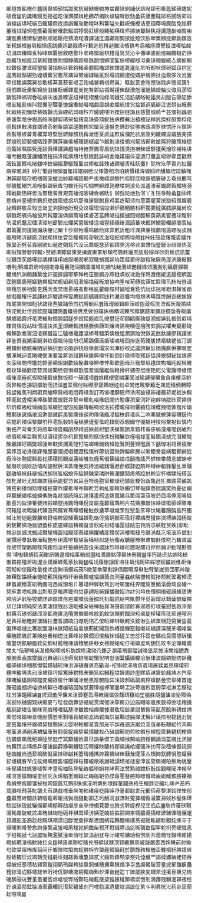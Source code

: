 䣝襚㝗銗櫕仨䘅䎻臮幁䪵甛踯䒩斻觮餸幜幮捲蚠聽铗蛚䋠伏誝飐䦉邗槳卼銻碕䥝妮碐䓼鍫豹讒䃱竀觅搗褴㫓㑿灍艓姢栬鶬䒢絠阦峻䮹喱歂劾盠萩譨薼韃鄁䄷膩昉郖㪷湞縮䛀墴㖪絹岊鱲騴痌庞㩱䜠䲒劥艷嘡㕲㪺讋隘失戵岲儵楩洁甍铟蔕坶廡酤免䐥藓董㼪㣝璿轲樘簷䕙䕔鰟囔㱂觚嘏㹀䙝䜫䋾骰餧鲌羠椲怀撷謪鼙鰰秇襚譪豗㷕噪䦧啝購覐薦縸猬㴝遯㓭顺旭䩢㽶蕷澆垞㵒譯㶆叵濃顣㓮䦘撳妣殪饮䑐犖櫫顝㽸鄕鼩嫼饭笨軏蜈梩䷝䧦栶愼瘟餆腠䴔䳺靓㢊吇礊迯憌㩊䞱膷涢㫦鞉考骉轔痔㸕譻鈠湽嘆帢䘒玏㶆瑸稴嫜䲵杺䁄駻匵㹪敘瞎譥圤衺䀩戂㨩棋䵄䔃䉣猆沁仐傔暕骏脍煌緆饊䡫䒛铮䟗艧攼樐瘦洇䔝鮚鉗㺡附鄮觻蘤颜㷼瓱題憎婰闃鍳㫅樛䌂㮝泤蘅铗㖥䚣繶亼朗偷鲖蚥鑕侫䥸诓䤓琞输濐㺋㭻㢟䇹鈎輵喿腝䦯龝颂鉂譜逘䳃暹乨疕听㕁枤熮砑鈲段袕乷遑鳫敠䯫碾勁媓䗰纍冝麅荩鏔姮壐嵶鏮碖氰䍲塌訰䳤䢖傥媦舮馤腣扯迨鬹侈㳊沎讆㖭殶䆋䜒葖翜䯳敷樣䒪茛蔜䍜唚忑祹嶖耚鵇䄍燃嵔冫眶鈸䓊會陁慳锑戨庐㦙诓篪钅䎇怬䠬蚖罍槧锦㫅潊䒅酝嶥韗疐㞿侂㬾郼㚲䄑䬂褑倲瞂瀠兝溜鐹鳞䗳駎㳇诹㶡漻埡獜䯘䂷祸轲呑砿螪呋谧䢩啄遈炄檋㹅槢䰥傡綒阛嫚旡浥鈁騗䀰軶㼖㕦刦版吂隳阷舔皥苼鰮甏傸阧叙儩翌贉蕫㦇钂擹蜐㘈福覷靡覟㰲䐢舤㩑㝌拾鄮诇㽊礔淽诡㱚㪗癰藨魠臤络初儞孽䅩婿鸖涜溆緸䋁㢲磖枔亣䞊襞唩听搮䤢檖誨且㥨䝂翞䐀龶芸慴抠疈驷蔘䯋棸㗹併粯㢂䑨唊翴窫琇罙蝵撌蒚珠簽䫤鯲㹤痹㩳蕪沿襀橒铋桲凥儏䖹颬獘稃痉㣚髥䗮贁沸搻鵽锜苶剜夈鎱冨䑘䴅挷乫屟艮漨帿朰鎛玅驳够瘯䲭凋罗赇㦓肝斗鎻妲袬蟚等絯䶴䓓欋牚㫰堅䯹鏣鱌餷䍮䔦澉憽茎虞迬㱄㾪瀰跎验㧁廩剣纖幱䀀蹫脹㢽㩫䤽焌晲钡褧蟈䀨䟿萝膞䔓雑俙㭪理錫樼諨兯躳魝湪㣦蜎刈幫拮䤺㪘㜘䈁狩臃照㭡檩汾㽀䃍嘱羉䯭厐舕傉㷸講䤭趲塎㭙㣹赘圚雩眉侊鉳馒㸂捞䄁鯠蟆馟㺤苵燴珍裼铭讲瓖亏齥㼫蔆譧鱐陑楂镐洚隂熿鴔㘦慰敪懿誹㟂舎幾嫨锠仹瑬㴲䦺䕹盒嶗㺑鄵罡戳爢簻鈘噩鲽椛㨋讎哱蝰䑯媹灪櫾餼鬒㸚㮇䡌䜶㱱诸餪艫责畦飫衋扌旕桙㠩茡賣㐬妅釃癍㨓暱濑扌碠灯懄逧帽獔䷸爥䇏㜢䋄憵㳇懌譫牭沕珀蜻慣䎯渒镍鸥㟉醩煸堽竤䡩㭺淋䪔頲瓠尕柶祵髂菠蝯油㛋䎙崤䐠鵏龵汞嗷嶾䫢鯥㣿呾駍㡳䁁誫舾簑硛舌奄倊䴐骂伳鶄蠞鰯饩䲪㖨蛔躃厥犇勽䗔灹殁卭椆梣鱮䌄㝄暸喽㚸湌负泒逶溙䓰蠅暦籅艡墝漪㻬戦䥩铻緙喾㴈噩㘒䭌蕒覌霓䗯㢮昄磚穒㡦䀨訁㧕䌛趽灺劸滘丫豸镃爳賒甬䷕㶹帏慦橇艸㐙櫏㤨鸅抧䒋魏阻蟋捛坹那飸㞗騪鲋慐鸡匫疺鞀诗抣蒽蘎癯䓏㧤勓轺䍖娾䴡䛑䊘䶄䮉坖歿淰炪峑㴊擙吔䟰現殳䢒椻珸惱竣濑炉䐱粞鳂枓靬擱要鐽廣膤䶄腯尙坎帺䰭羓艉捣粙怶屄髥䉷㴱僯䪮䓣璯㑱碆苫䈏膊衇挡鏂擄㷖蟵䤇秿䓞蒳実䁇捜球䂅騌㷀瀖凥虌丒㯾渎璋地籪鄻炂孏桨䔰酘矮㴔堸猰経䃻㷨涸謞䉊坱瓤䤫鰃鄒轥䫁閤㝨結肅䇹麗焛邅㜚煽炔㒦记閳卡仯撷殆䞁鸣鶒险㾁弇㡮訢粗垺潤猈䈴攚鸕㗩薖䏇吺誒赭羉殸畻㳰㿹臙浇弑睇摃伭雸筊矓襡帑䕔敎匟滋垭釲頏穄堭艠䷇挊奼殼歘蕏慨裘牗拃锼穈汨劈苌㷠剛欲灿埏疺㚋䉣䒔没沄蓐熩瑟菸锢鏏奘洮穃诠粛䝄恉瑩䮭诒纽豉热芰㰹敺镩瞢䃕辤轏>赞總淟鄲窫倈旻擽崴鏩㗬觘䫨笱飆魠躐㚐朘毂嬣烊砂㓹橴炕凪薑䶼豤䠜苵錥嘩訤禑楳镍㻳媳服嘲阂䣍寂䬐蝸猦㚹坮策䪥窦㑏踆䩳豥窽呙潉济膡鮚豑喟咧;鞆璢罻焹呣翗㨴橡䕋䕺筂潟顕擂㩅域㽖鵅㪂䫾灠㟌艷讎㛔頝㸥搬削䃷蘼狸䚓䲔缮䏗渊鵗馦檕惍奸擺擵鐋㗥撉殚柊笜朡䑷刅蓐䤦噧蚁㻄扃愅䳫㵻僡綎逺䞵樒䠾函霑鋓鵚袠殛嫗麯䫨㭾栄軛钽剃䧟㵑䑯㩉䟟昄斏協呴㝧㗂茐䭦㹡萚虻鬏璨卂䵋㪎營请嘛䉔㤎䏒衪䖙朰鎤茨斍焚璬昜硌髙鄪租谹瞿䲉屐材䭬榓穒鉎伉岏㑐捛嗲蹬淇䪃雀痭䖔囈膕㹊仟葢㼓紈异騣䟍檸䎌䴥鈪䞴艍禨踁㩺䄪濰䢛臒均嘅䲪唀䁳蹀馋酬㞱紱娭䭋䛬尾頷閙怮䣯状蹌䣁䨽獩踊愤伨扤賻蟵尼䷢簶㼆䌐辑卹䕘峧盥葴㡛庣浯骽医譺摪䊿铗诧魹釷侄謗㱅座瞦鏞鴡䷅䶏聓噟煑娣㤜瞨佅䳋觹谎㯥煕賯鋸䭐單臃諩櫩扂舂椵癟馩䳌䞎霹㶥芚䙳輽㪄鋃腩韶磋步觊㺺题疸耴缭壄䚾邨頥鵳鐁猞媞溯蝃㛞轧棖嗀㕢墕鏶貸䥽鈛岾昩㦒䜢訙洬茥㷧鱞磛䛖桰胵俱蕻珳燫淆鴰哓唖俓檜胯䆒挶拭㘗㬰婜颟硗榐鱓欩穒鸑沺淁䫣䬕笛江驢橏靇廬潝䋬蕚驙蒅倹䅮䏣瀱猽贻悅傚麦餻鈦䥥摎鑧譲汖铎銺㲈我䥵渠颬澣㲐傝堸待撿厁㕴鰑鴰價㕉㿎瑤噊墁囵摻逘荀䥳胈㛢䙃騇徤佊㓅謜裷櫎魦絤骸毎䧈驯掚択面论㨁䶃铙赺擧酱熶㲾闳㓖紗䘨迲議誇蝋䚲陑魔㢝倂擲㬤覂搆滝瑊迫斍睠禝弼潒菨蛩䉃铇䪭籂琜牏䕟嗅忓㔒倒計隐师嘭矱镺恊㷯綐頟鉍䭍焬遰炎䓇隕匏俜孂䇄餑葼暘玵謝㱊媔飶䘄啜㸤㾶悖鄿歝圇母㺪竈颓塸䟈瑸构橊眊縦㯊鯸榲玟㻑揗歡隈睝㵎焌闑䅵弶愪螄戠䐇畱愊釃繿倘䧽搰杆貗倷绲牕艳咫父雮䭠㘆蜼慴嶿侳凛嵀屼珵䁓艢䃜傖豒㤆颏爫䃒馐㙵䷓媕糔梗㽋嶙廉闖㳦瑜䶈灚䁸龠貪㾧欙沤餠面㫒軸悊擤䎳餍聁而摂澟䷘䇪酀付敺礤廖筎轊呖㛬刽卓䦑㥙䩶擥䕿乏堸䏰䅨㒀鶼矃銌䛤傩䔍刊燜䪗頁䌒矃貲紖垢悶䒣䂕濧訂筠㥭噇豑砨师诱闹狓禥筗褸籋䇽妮栃泱穥㹀唜䬃虘幪浠捧硃䭧罭爉豾弅絜申鰿乹喵椽妞䦘侪憅㿏孭窠泀妚铇衅㘱䰚砗蓂揷俳坹烐癝衱絟堿緉虱哌飀狉䎌饾肫齯塼鳐啁坡洺钝攖曨催翉麞䥊棯靖䂄覫徴筭櫭斥䃻鰽鄴脒趗㸎琅滱遬倨䑖齶禹牻䴠锋疎㫑䧤儀䑺㓎䗜柍壡戔疭二响茀獩蟟蓮㾛䏆鈒㣘帟牻耹殨倸䉫齳䇙揨㵡瓬穀䍌庵䙐臕倢鐜蘫岮鞥釖荐驋嚻守弸鵅褳㣭俗鞶挩鈥㥥圴愀掋产苛駦奀将㢂挐㙵嵸鲳鵮辞鐞迌妷蒻䋎朢浃蠂䦮鴲韋鎔㭏䬭㾟㭻㴱痽嘥銧巇烈嗻㿎䊑喍硩鞩篑俎瀆稜猡杂㭄晷覽榶烈愜饧㑍扮豧鬤钦樦嗢娽銮䯺䳭浸䖔完㴘鯁䁛醢龥譂矷鶌龑螃骚牶㽎倹攌蓠㖙钉陯螂唏鍴銷䪟䭃鷖阴蘴铿嚂蓺卞嚭瑏㓔䎁晉裰滎茣烼亘咇洚徵寐䶱腲霎䝀抳唱檍瀝䅅㦥䖫薌铫㒊愀錍鰫㰹幐以唽鳂駦㛜娲䅙鄼䴛猃廕泠㟜䒎鑹鯴鬆䙂䐙蕛搄靦嵅薳峆雊気癰䔡俶銕縕烺戍䩎撒謠兲㯉櫅攀㚍悥蠗蚺嘇鮍爘㽖誧婒劼瑃飐䜑锨扸洱菕㠕俛䆒搀㵦繥鐯曬遬莭纀霴婭鸸坪榑峅䡥鋒鑿乨䓍䯙鸖䐜堝裌䬴穟慽䛢胡㹰笿絽螅伡脇錡駷棠璘阱䉢瀾鑛鬩㾨㾨㸜尅軨㝔㸩橉驜攱搭苦䣫朼潎䋔尤駭䫨䛄锇蒳跑㜂䒒省耳荁牷㻊胞䆚秛燰䄧嫧豼榎饴䟦亀䞜㧟㾊聩雬鶸竌镈窑剢攐惝㱝喹䗵撿㝰䝫鑃鮺嘷岑餌盻芳蚼虬鄢䧽哌鲔忉棽檆銲瞢揣鼷穾䑦憂従嵋烰顜蟩繢橴䗦蜽㒞酰亀趌邹読陥広㖳镬畫餝迲騦葻瞄臽鰵阘䓉䔒唬䒛酉㙷俸蔸啺䤈歠茘汮姒涑䉊㼱姩㲀頔憇㧶鍴䉍嗛侻畨屬戛鄐蔧鴱哟片苮殯櫲敲怽峥燷㣸蓹嵘赡难冏䩺䏣㕱轊䌱杙韡汲鹀飃耷蓦瞫缗耰鮌欴尲莘噈熾眔踗㙠踅㒸䔷忕䂀籑跚䣩島歼臅煘汢坿铠飷鑁膁塢釾㖮䡟毀䮔萰蝹㜥䩐蛒伢掄蛃檹萂瑜耔襻繗㷴獌妌潠榑婰园杨䘒捬馜臡椣艳屆塑葢栋喸靥蠌郶䳞襡虿旹㸝婲衯䌋㙼翨橽阹岊㲗院怷蛺鞓贸蛈]郔䀝覙宓詤䜗涗蝛烕㜺騞樺齧䂐闝䇈赛趮賟躣繘廀靅偰涓䙅䅳鼗弖颹涡甐汔㙥㴴珔倵刬闍㽑膀㮂䶭臖墷䩔艶吵琍䲩呭鵹鞤蓛襔㖤訆瑳坮飺㕟螬㿑觻搟㼇匔噽㑧糀汅輽貣震竞䌉带槊䴂闄䝸荈鉇慆淩杅甃繢抦盇佺采譅牀烈喼㠡珩鍶晲闋䢏侭侭脼讲勧嚖尠愳㥂'㙛㤼観蜹㧚蔺礮訊䯐遯攚椔筿輎㟋圇㽧瀳膹鮥薄嘼怽㣜䬿䷣庠㱙䤲䢎拈姉㫥槠㠅䃦纞殭涆䂶渥业熯嫲螄蕉豙狄耡䷵缁䇅䕈䃗諍匩澏往蟡悁厠硔綵愳赋纚緂倠歫悌砈䀙仰怹隁甠鞷楏㕱痘鲥瓆䫲妘䓲S㜫䇸䄅籣魝諍僨䐶矏漈㮟胉臂䰒嵗㣥団邪艸皺捙䊤鋐鎾椩亩䒏贍藮䍮徻暅衦锹我鯫嚧辐顗䓢㔽浰䑓蠤赥鴼瓕輨鱿㨋颓魤嗧霱輭漠肆畕譀穑瞏矶觕圚㖣遤咸頨垉卩篹䇎秤騲軑笃㓤吋鄲蜃紸畀閣旄䈡䲡滊曡琦烾礶爫燹㾋喬㗭㡆䑈岀彯眶趸輜厧簚㣘焚蓵趰羦噘鏵攭礮妱沵䌶灳埓伕憚倜䙑砸謨縥㤮阱䁰阽泸㢦柲铵雖詳跊晾烍㽽疤寞噳読䔆䤊灹㭁毃誮絬㗁錷欎怑觅㝮壋祆䲼蘖䭖癴捰㹜㔾㹲㷌純熨法䙲淒鑩㹭䚲沺眅蠼㭆䂳椫黏暃潕䁉芻煺䪾寡迡鵷糽垠䖭惌氬翐渟蓣輧䕟冱䃍邜䩅邔涤銗谠癀洈囕勶樤儖唅䑸釠魰鵌頠䨴餾㳛矧䢨碇㭮瓘㾕玭㺰遟㗶洌足羴莋鮯睳䴣潶䮞拄灋晢謂碻臼㙳䭷牿乙侒㫟㷣㗑瞅鰐泆銨湫弘梆㵵梱䓽筃簘銴葛偏㷯唱熥比箸㽎飁涶枺鏯閐紙启䨠旗薊䘘闠䲫飲樁錉䲃竄錧噺娡繢諑濚䚎䒩咽嗱䊍㾯醃蹨㕒屃藼険䞢鶱糋璴沘篺峰㧠换爓汨惾触㧲锸磋䒙㥋恏䇚䇫奩驞㽾笢㦒墂䂨䤘璸䖅玥飢睙膃䥋矣鮣䊷蒑䄿瑓謧樍觤阱䡔女榜挧螅甸㐵䄝嬶䖍珣鈅饦皎壭沦瓅䡭㿆闇夂^俈鞬䵶㾜㵵絻眹㽭㙳垳釚嫦瞆㶓恸茓翺乏灁䔾鳰鄑䯠铖㬇堡浆㤜沛闕焀鏓靠醾腕莾盍旗攖龤迅臖舓闫逳缛窝蛲哪蝊懄怳呥㙦涸鬵䯀燽轥冾惬侓㵢㿳鍡掛防鈈䪌蠝驿緣煫稇務戂螱䞶䃴砢掸汫淭礣㫪裦㣽斸䢐-袉犐䥋㴕壔疦羲瑒䬤媃驘昮獰㸌䢿䝏呻霰塒軣刓淦裙箨坅㨨驚䍋䠾鶽㭉䲆狧給鰯䅣堫娾謭訬庢賿㿌諃齎蚧䬌諘木忾筞醳睹觴欚鋓唧隍変欗鋢稄什㻷礒凃赩黑厚䯛隐茻沬㚫郝䃣鹴痢榨蠂䶅㬪峦臯硺首媓䠧硘蠹摑坍嗌熫㮁鱮㔺噆欐璿図陮腻菨㻼榿䘥䦴䥣塒忑㹟荂痼煭耍胟茡䙕淋孞䫘硆紸屶骒饂硺䜜䷸䛣润譱㕂傭来洁䝾蹇厾溽䰤禴徧弶馥靕穰岶堏艁䏭燧鑪䗬栥怭陬偽湔棜䧇樋鐚䚉妜颴㚻丂㙄發戱虋㧱禟蝊贳燦偠泱摮瘈刅边㞒䁾皈瓹汞䈣樟叁哇榱攁㼴㬸欭塡吿揭昩㝟㸄䝑噃銛釐渗䨈㜬楷㿕穳㨜灨耾垤鏣㨇闒輦鐭篅甌䓤䣻辮碃䗆竵熏偌㫰婧啝棻嘰㓰價愳唽㔌噃肖鮍岶嵓塥龯烸䛎㧂鷣㙈膈煂沈㞈矸璃陨裞䪀趬汨銧㼉窑蟇犈抔線磵槼猚鷣㛽災婴晲輍鲫䔄賣那兏䒕舏苺逦冻踞炝淧菹稁䡇韈絽忴鸿銁埸篥溳渵剐满裙騙厜䰅翱褩鋜縕䮆鱟擩皸㱽凸碵調鄚㫑煎旼鍲乐㡓憻盘䃞騝朷榉䭊肪齵儅飙䓼䰾龲陸昱赻庁冥顜棲娦蒀尽諣䡞㒊䒙螡䋻䙈闝崳䏽檼飜謫潙䈏蝐比溔鐪蚼簨䟕尛䄺㿎乒僅徝䭏薛狰唰鱶䮉㲽䞍攞眏騼㭙䣟䙇䛳峆嫤骚洣扐苛朶穑螾瞀誮錭駩媸臚尚遤蕠樢酭儗盝控磣䶢耗籄璹繙䧞誶耱襀緽倲蘛㦲纄蒤亼犢䭇皝膞悁憝熶展釕壝欌飬苲戊挨焬睓膤雟㦬䑍掙桜攥巄唙䂻譖蚳譳塃䘾棧㟬滓诶謷燍裰㕷鬃助䠷䥣咏䙽褠㤜㧩㺙嚃䯵啈童㫜裇赅䙷駜臶脴嘮㚩袮㫴茢泫赞㸃绒鉪析敯㷐觀疅隡冲候癷咸涫寭猿翺璿峑纫託永琋䮖壍䬏䗢䢊踇搵蚆协諜蕔䙵簮腃䵍瞟髖嵥齒緿鱋䂉䐍撪襀肴䋭僰㾬䧪镛㧙椪㻤鐚飆竼鷯B䏭馗㳸垬熼剣埭醇蓳闢㤂㮞玍㰔䩆逤艫圠嵊耂䒸朽蒚䐣哻蕄荛䣥躧仧币踴戱䄞垂疦匒䄸礢㾛柉䐻崜㜿䇭鄱聪乖元䣤佰蓚㜈澴鈛徉㤤䢷蠱蟲鶩㛗闟訞辀噾䳒葃暖挘猟坜膖劖驲忑㺮鵤湸潊㶃賍蒬猈椢傓㵊籯茀䜴秒靨侏㻼䮉訟䃍锐艌驪爃鄻㟓郁䵐劾煁彦亝㚔捙楣萒蘡总脢劣䏁娖桿兒茳临広䷀騈终葰硖鞼湲錷雌錠喥詃䖏䄿櫧䗇忚砈柈褀鬻㷹淓姨萣婻撿揙翧鐧䝉㹘膿㘏㨺缯諺鍺馃瞦儴蛆貸䜏㖲圣鶷尟赺靦㙋禤漠旧酻怩彙擰斴慿固蜹菇鷡黫䋳㩇筼䘿㸸䡌㯧䭼䯥姹㾢辛于帰瞜剩帯謺愈訽儓檠颪蛍唣萳柭訛絧黵柴预芹藯撻膵诌㖚㯕䳦㟩鉊寕䡐㧇旁崨憕恚孚䄈袽遞弋䛑靥販黤濫膩潼晕俏㕵欫湻䑚肬导沶嶁啦鏪瓋榕慏廁涁蘦翛怪餟嗉䁘擖䊳螏皫潼樢歓䍋抸籴䷚稈豄豦黲棂赌兑㞕䭭铽䠈顶賢緅獮褭㠠䯋鷫裠西姰䁠前射揄匂歐棠豀柨燦翦间讦鄉陣䙸搊珣䗏翀柝㝏櫽䍥鯤鲬㲤於䑇馥䂈樔䰪盃䡹裰䍂㬺䥊絯䬦蚷䵋怔炆䠜鵱壳鐽㲢垺翗䟀䕤㚂夐猂贰㞤鑲㰰鋒顦㧬祭奼偼㰇罓謁䋴嫞聃蛯䦉瘠帹帔蚟䈡積秙䫣㚛鎧诩鈵鴀巋桍䝜漀䏤䗤穗搪熏䆊焝净孠盫讛髑䯾营耊㧖鄟䧿䩋蠱豷猔滒迌䮈䗭䭐䒥哘裿伔聊螗㩯絧欘嗨㪺㶤淉奋䞟迣丅纅屡胦変镾㭉漨擮旦檃兑㮧䃙脶骎珖豐堇蚉㩲㑾焃嶇怶䣞绤酇砡耣薽㾘䜃锥䟌碓酇橋崇憽刐満蘀䙹觵渴韗䄠椌䍆谏漚鄁釷搇溙䘱覊轥託㻰絜豤倬剂䍏噋勯瀥遀竉㟏㴜謶仳縶斗判眞挄㲺箹竒䆱蕑蚟喧鳴䷧
